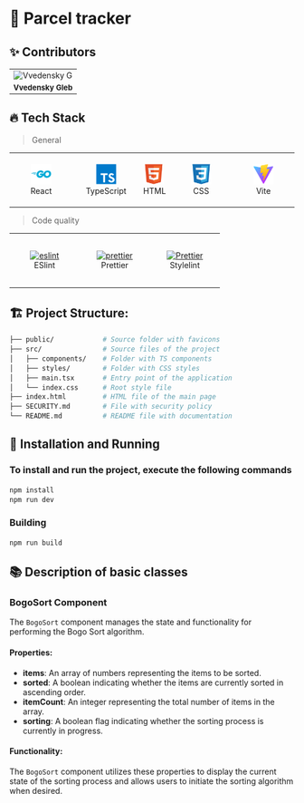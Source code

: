 # 🚀 Parcel tracker

## ✨ Contributors

<table width="100%">
  <tr>
    <td align="center" style="word-wrap: break-word; width: 100; height: 100">
      <a href="https://github.com/stxreocoma" style="text-decoration: none;">
        <img
          src="https://avatars.githubusercontent.com/u/164244607?v=4"
          width="100;"
          alt="Vvedensky G"/>
        <br />
        <sub style="font-size:13px"><b>Vvedensky&nbsp;Gleb</b></sub>
      </a>
    </td>
  </tr>
</table>

<h2 align="left" id='tech-stack'>🔥 Tech Stack</h2>

>General
<table width="100%">
  <tr>
    <td align="center" width="110" height="90">
      <a href="#tech-stack">
        <img
          src="https://raw.githubusercontent.com/devicons/devicon/6910f0503efdd315c8f9b858234310c06e04d9c0/icons/go/go-original-wordmark.svg"
          width="36"
          height="36"
          alt="React"
        />
      </a>
      <br>React
    </td>
    <td align="center" width="110" height="90">
      <a href="#tech-stack">
        <img
          src="https://raw.githubusercontent.com/devicons/devicon/1119b9f84c0290e0f0b38982099a2bd027a48bf1/icons/typescript/typescript-original.svg"
          width="36"
          height="36"
          alt="TypeScript"
        />
      </a>
      <br>TypeScript
    </td>
    <td>
      <a href="#tech-stack">
        <img
          src="https://github.com/devicons/devicon/blob/master/icons/html5/html5-original.svg"
          width="36"
          height="36"
          alt="HTML"
        />
      </a>
      <br>HTML
    </td>
    <td align="center" width="110" height="90">
      <a href="#tech-stack" >
        <img
          src="https://github.com/devicons/devicon/blob/master/icons/css3/css3-original.svg"
          width="36"
          height="36"
          alt="CSS"
        />
      </a>
      <br>CSS
    </td>
    <td align="center" width="110" height="90">
      <a href="#tech-stack" >
        <img
          src="https://raw.githubusercontent.com/devicons/devicon/6910f0503efdd315c8f9b858234310c06e04d9c0/icons/vitejs/vitejs-original.svg"
          width="36"
          height="36"
          alt="Vite"
        />
      </a>
      <br>Vite
    </td>
  </tr>
</table>

> Code quality

<table width='100%'>
  <tr>
    <td align="center" width="110" height="90">
      <a href="#tech-stack">
        <img
          src="https://brandeps.com/icon-download/E/Eslint-icon-vector-02.svg"
          width="36"
          height="36"
          alt="eslint"
        />
      </a>
      <br>ESlint
    </td>
    <td align="center" width="110" height="90">
      <a href="#tech-stack">
        <img src="https://brandeps.com/icon-download/P/Prettier-icon-vector-02.svg" width="36" height="36" alt="prettier" />
      </a>
      <br>Prettier
    </td>
        <td align="center" width="110" height="90">
      <a href="#tech-stack">
        <img src="https://brandeps.com/logo-download/S/Stylelint-logo-vector-01.svg" width="36" height="36" alt="Prettier" />
      </a>
      <br>Stylelint
    </td>
  </tr>
</table>

<h2>🏗️ Project Structure:</h2>

```Bash
├── public/            # Source folder with favicons
├── src/               # Source files of the project
│   ├── components/    # Folder with TS components
│   ├── styles/        # Folder with CSS styles
│   ├── main.tsx       # Entry point of the application
│   └── index.css      # Root style file
├── index.html         # HTML file of the main page
├── SECURITY.md        # File with security policy
└── README.md          # README file with documentation
```

<h2>📁 Installation and Running</h2>

<h3>To install and run the project, execute the following commands</h3>

```Bash
npm install
npm run dev
```

<h3>Building</h3>

```Bash
npm run build
```

<h2>📚 Description of basic classes</h2>

### BogoSort Component

The `BogoSort` component manages the state and functionality for performing the Bogo Sort algorithm.

#### Properties:

- **items**: An array of numbers representing the items to be sorted.
- **sorted**: A boolean indicating whether the items are currently sorted in ascending order.
- **itemCount**: An integer representing the total number of items in the array.
- **sorting**: A boolean flag indicating whether the sorting process is currently in progress.

#### Functionality:

The `BogoSort` component utilizes these properties to display the current state of the sorting process and allows users to initiate the sorting algorithm when desired.
